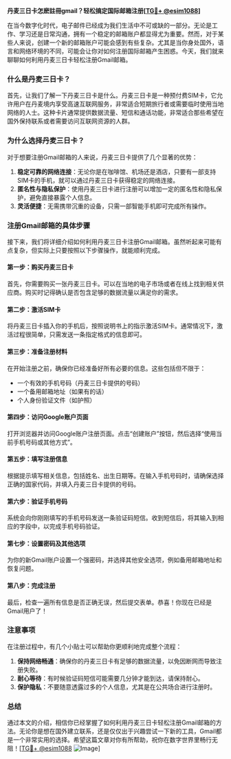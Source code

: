**丹麦三日卡怎麽註冊gmail？轻松搞定国际邮箱注册[[TG💪+ @esim1088](https://t.me/s/esim1088)]**

在当今数字化时代，电子邮件已经成为我们生活中不可或缺的一部分。无论是工作、学习还是日常沟通，拥有一个稳定的邮箱账户都显得尤为重要。然而，对于某些人来说，创建一个新的邮箱账户可能会感到有些复杂。尤其是当你身处国外，语言和网络环境的不同，可能会让你对如何注册国际邮箱产生困惑。今天，我们就来聊聊如何利用丹麦三日卡轻松注册Gmail邮箱。

### 什么是丹麦三日卡？

首先，让我们了解一下丹麦三日卡是什么。丹麦三日卡是一种预付费SIM卡，它允许用户在丹麦境内享受高速互联网服务，非常适合短期旅行者或需要临时使用当地网络的人士。这种卡片通常提供数据流量、短信和通话功能，非常适合那些希望在国外保持联系或者需要访问互联网资源的人群。

### 为什么选择丹麦三日卡？

对于想要注册Gmail邮箱的人来说，丹麦三日卡提供了几个显著的优势：

1. **稳定可靠的网络连接**：无论你是在咖啡馆、机场还是酒店，只要有一部支持SIM卡的手机，就可以通过丹麦三日卡获得稳定的网络连接。
2. **匿名性与隐私保护**：使用丹麦三日卡进行注册可以增加一定的匿名性和隐私保护，避免直接暴露个人信息。
3. **灵活便捷**：无需携带沉重的设备，只需一部智能手机即可完成所有操作。

### 注册Gmail邮箱的具体步骤

接下来，我们将详细介绍如何利用丹麦三日卡注册Gmail邮箱。虽然听起来可能有点复杂，但实际上只要按照以下步骤操作，就能顺利完成。

#### 第一步：购买丹麦三日卡

首先，你需要购买一张丹麦三日卡。可以在当地的电子市场或者在线上找到相关供应商。购买时记得确认是否包含足够的数据流量以满足你的需求。

#### 第二步：激活SIM卡

将丹麦三日卡插入你的手机后，按照说明书上的指示激活SIM卡。通常情况下，激活过程很简单，只需发送一条指定格式的信息即可。

#### 第三步：准备注册材料

在开始注册之前，确保你已经准备好所有必要的信息。这些包括但不限于：
- 一个有效的手机号码（丹麦三日卡提供的号码）
- 一个备用邮箱地址（如果有的话）
- 个人身份验证文件（如护照）

#### 第四步：访问Google账户页面

打开浏览器并访问Google账户注册页面。点击“创建账户”按钮，然后选择“使用当前手机号码或其他方式”。

#### 第五步：填写注册信息

根据提示填写相关信息，包括姓名、出生日期等。在输入手机号码时，请确保选择正确的国家代码，并填入丹麦三日卡提供的号码。

#### 第六步：验证手机号码

系统会向你刚刚填写的手机号码发送一条验证码短信。收到短信后，将其输入到相应的字段中，以完成手机号码验证。

#### 第七步：设置密码及其他选项

为你的新Gmail账户设置一个强密码，并选择其他安全选项，例如备用邮箱地址和恢复问题。

#### 第八步：完成注册

最后，检查一遍所有信息是否正确无误，然后提交表单。恭喜！你现在已经是Gmail用户了！

### 注意事项

在注册过程中，有几个小贴士可以帮助你更顺利地完成整个流程：

1. **保持网络畅通**：确保你的丹麦三日卡有足够的数据流量，以免因断网而导致注册失败。
2. **耐心等待**：有时候验证码短信可能需要几分钟才能到达，请保持耐心。
3. **保护隐私**：不要随意透露过多的个人信息，尤其是在公共场合进行注册时。

### 总结

通过本文的介绍，相信你已经掌握了如何利用丹麦三日卡轻松注册Gmail邮箱的方法。无论你是想在国外建立联系，还是仅仅出于兴趣尝试一下新的工具，Gmail都是一个非常实用的选择。希望这篇文章对你有所帮助，祝你在数字世界里畅行无阻！[[TG💪+ @esim1088](https://t.me/s/esim1088) ![Image](https://i.postimg.cc/4NQfJmqS/Snipaste-2025-05-13-00-14-12.png)]